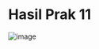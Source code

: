 # Hasil Prak 11
![image](https://github.com/NadiyahQasamah/Prak11_DW/assets/145907307/75047153-87e9-44ea-82de-c498127f37f2)
